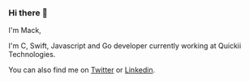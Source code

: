 ### Hi there 👋

I'm Mack,

I'm C, Swift, Javascript and Go developer currently working at Quickii Technologies.

You can also find me on [Twitter](https://twitter.com/codewithwhisper) or [Linkedin](https://www.linkedin.com/in/mack-octavian-167a37140/).
<!--
**mackoctavian/mackoctavian** is a ✨ _special_ ✨ repository because its `README.md` (this file) appears on your GitHub profile.

Here are some ideas to get you started:

- 🔭 I’m currently working on ...
- 🌱 I’m currently learning ...
- 👯 I’m looking to collaborate on ...
- 🤔 I’m looking for help with ...
- 💬 Ask me about ...
- 📫 How to reach me: ...
- 😄 Pronouns: ...
- ⚡ Fun fact: ...
-->
